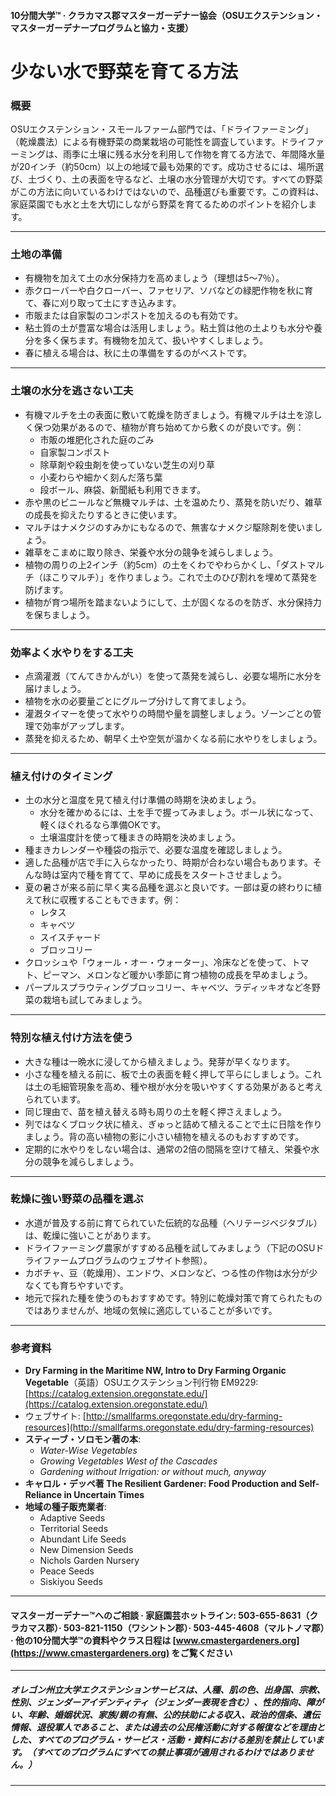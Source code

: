 #### 10分間大学™ · クラカマス郡マスターガーデナー協会（OSUエクステンション・マスターガーデナープログラムと協力・支援）

# 少ない水で野菜を育てる方法

### 概要

OSUエクステンション・スモールファーム部門では、「ドライファーミング」（乾燥農法）による有機野菜の商業栽培の可能性を調査しています。ドライファーミングは、雨季に土壌に残る水分を利用して作物を育てる方法で、年間降水量が20インチ（約50cm）以上の地域で最も効果的です。成功させるには、場所選び、土づくり、土の表面を守るなど、土壌の水分管理が大切です。すべての野菜がこの方法に向いているわけではないので、品種選びも重要です。この資料は、家庭菜園でも水と土を大切にしながら野菜を育てるためのポイントを紹介します。

---

### 土地の準備

- 有機物を加えて土の水分保持力を高めましょう（理想は5〜7％）。
- 赤クローバーや白クローバー、ファセリア、ソバなどの緑肥作物を秋に育て、春に刈り取って土にすき込みます。
- 市販または自家製のコンポストを加えるのも有効です。
- 粘土質の土が豊富な場合は活用しましょう。粘土質は他の土よりも水分や養分を多く保ちます。有機物を加えて、扱いやすくしましょう。
- 春に植える場合は、秋に土の準備をするのがベストです。

---

### 土壌の水分を逃さない工夫

- 有機マルチを土の表面に敷いて乾燥を防ぎましょう。有機マルチは土を涼しく保つ効果があるので、植物が育ち始めてから敷くのが良いです。例：
  - 市販の堆肥化された庭のごみ
  - 自家製コンポスト
  - 除草剤や殺虫剤を使っていない芝生の刈り草
  - 小麦わらや細かく刻んだ落ち葉
  - 段ボール、麻袋、新聞紙も利用できます。
- 赤や黒のビニールなど無機マルチは、土を温めたり、蒸発を防いだり、雑草の成長を抑えたりするときに使います。
- マルチはナメクジのすみかにもなるので、無害なナメクジ駆除剤を使いましょう。
- 雑草をこまめに取り除き、栄養や水分の競争を減らしましょう。
- 植物の周りの上2インチ（約5cm）の土をくわでやわらかくし、「ダストマルチ（ほこりマルチ）」を作りましょう。これで土のひび割れを埋めて蒸発を防げます。
- 植物が育つ場所を踏まないようにして、土が固くなるのを防ぎ、水分保持力を保ちましょう。

---

### 効率よく水やりをする工夫

- 点滴灌漑（てんてきかんがい）を使って蒸発を減らし、必要な場所に水分を届けましょう。
- 植物を水の必要量ごとにグループ分けして育てましょう。
- 灌漑タイマーを使って水やりの時間や量を調整しましょう。ゾーンごとの管理で効率がアップします。
- 蒸発を抑えるため、朝早く土や空気が温かくなる前に水やりをしましょう。

---

### 植え付けのタイミング

- 土の水分と温度を見て植え付け準備の時期を決めましょう。
  - 水分を確かめるには、土を手で握ってみましょう。ボール状になって、軽くほぐれるなら準備OKです。
  - 土壌温度計を使って種まきの時期を決めましょう。
- 種まきカレンダーや種袋の指示で、必要な温度を確認しましょう。
- 適した品種が店で手に入らなかったり、時期が合わない場合もあります。そんな時は室内で種を育てて、早めに成長をスタートさせましょう。
- 夏の暑さが来る前に早く実る品種を選ぶと良いです。一部は夏の終わりに植えて秋に収穫することもできます。例：
  - レタス
  - キャベツ
  - スイスチャード
  - ブロッコリー
- クロッシュや「ウォール・オー・ウォーター」、冷床などを使って、トマト、ピーマン、メロンなど暖かい季節に育つ植物の成長を早めましょう。
- パープルスプラウティングブロッコリー、キャベツ、ラディッキオなど冬野菜の栽培も試してみましょう。

---

### 特別な植え付け方法を使う

- 大きな種は一晩水に浸してから植えましょう。発芽が早くなります。
- 小さな種を植える前に、板で土の表面を軽く押して平らにしましょう。これは土の毛細管現象を高め、種や根が水分を吸いやすくする効果があると考えられています。
- 同じ理由で、苗を植え替える時も周りの土を軽く押さえましょう。
- 列ではなくブロック状に植え、ぎゅっと詰めて植えることで土に日陰を作りましょう。背の高い植物の影に小さい植物を植えるのもおすすめです。
- 定期的に水やりをしない場合は、通常の2倍の間隔を空けて植え、栄養や水分の競争を減らしましょう。

---

### 乾燥に強い野菜の品種を選ぶ

- 水道が普及する前に育てられていた伝統的な品種（ヘリテージベジタブル）は、乾燥に強いことがあります。
- ドライファーミング農家がすすめる品種を試してみましょう（下記のOSUドライファームプログラムのウェブサイト参照）。
- カボチャ、豆（乾燥用）、エンドウ、メロンなど、つる性の作物は水分が少なくても育ちやすいです。
- 地元で採れた種を使うのもおすすめです。特別に乾燥対策で育てられたものではありませんが、地域の気候に適応していることが多いです。

---

### 参考資料

- **Dry Farming in the Maritime NW, Intro to Dry Farming Organic Vegetable**（英語）OSUエクステンション刊行物 EM9229: [https://catalog.extension.oregonstate.edu/](https://catalog.extension.oregonstate.edu/)
- ウェブサイト: [http://smallfarms.oregonstate.edu/dry-farming-resources](http://smallfarms.oregonstate.edu/dry-farming-resources)
- **スティーブ・ソロモン著の本**:
  - *Water-Wise Vegetables*
  - *Growing Vegetables West of the Cascades*
  - *Gardening without Irrigation: or without much, anyway*
- **キャロル・デッペ著 The Resilient Gardener: Food Production and Self-Reliance in Uncertain Times**
- **地域の種子販売業者**:
  - Adaptive Seeds
  - Territorial Seeds
  - Abundant Life Seeds
  - New Dimension Seeds
  - Nichols Garden Nursery
  - Peace Seeds
  - Siskiyou Seeds

---

#### マスターガーデナー™へのご相談 · 家庭園芸ホットライン: 503-655-8631（クラカマス郡）· 503-821-1150（ワシントン郡）· 503-445-4608（マルトノマ郡）· 他の10分間大学™の資料やクラス日程は [www.cmastergardeners.org](https://www.cmastergardeners.org) をご覧ください

---

##### オレゴン州立大学エクステンションサービスは、人種、肌の色、出身国、宗教、性別、ジェンダーアイデンティティ（ジェンダー表現を含む）、性的指向、障がい、年齢、婚姻状況、家族/親の有無、公的扶助による収入、政治的信条、遺伝情報、退役軍人であること、または過去の公民権活動に対する報復などを理由とした、すべてのプログラム・サービス・活動・資料における差別を禁止しています。（すべてのプログラムにすべての禁止事項が適用されるわけではありません。）
---